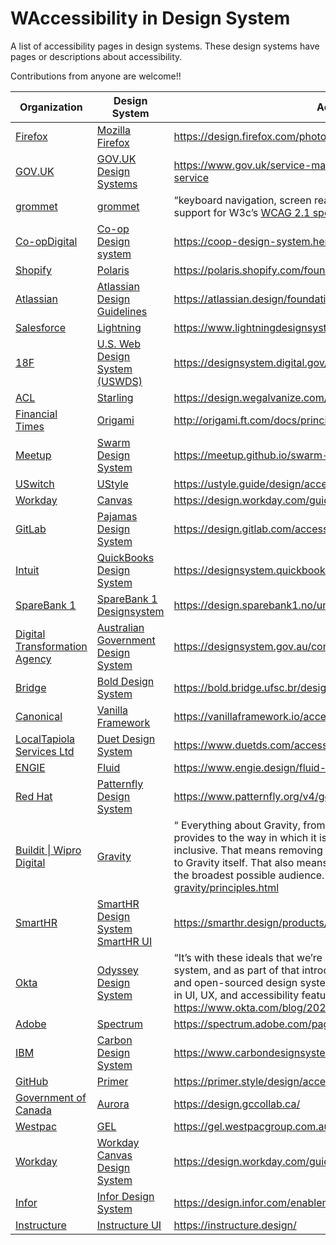 # WAccessibility in Design System
A list of accessibility pages in design systems. These design systems have pages or descriptions about accessibility.

Contributions from anyone are welcome!!

| Organization                                                 | Design System                                                | Accessibility                                                |
| ------------------------------------------------------------ | ------------------------------------------------------------ | ------------------------------------------------------------ |
| [Firefox](https://firefox.com/)                              | [Mozilla Firefox](https://design.firefox.com/)               | https://design.firefox.com/photon/introduction/design-for-inclusion.html |
| [GOV.UK](https://www.gov.uk/)                                | [GOV.UK Design Systems](https://design-system.service.gov.uk/) | https://www.gov.uk/service-manual/helping-people-to-use-your-service |
| [grommet](https://github.com/grommet)                        | [grommet](https://v2.grommet.io/)                            | <q>keyboard navigation, screen reader tags, and more. grommet provides support for W3c’s [WCAG 2.1 spec](https://www.w3.org/TR/WCAG21/) out of the box.</q> https://v2.grommet.io/ |
| [Co-opDigital](https://digitalblog.coop.co.uk/)              | [Co-op Design system](https://coop-design-system.herokuapp.com/) | https://coop-design-system.herokuapp.com/accessibility.html  |
| [Shopify](https://www.shopify.com/)                          | [Polaris](https://polaris.shopify.com/)                      | https://polaris.shopify.com/foundations/accessibility        |
| [Atlassian](https://adele.uxpin.com/atlassian-atlassian-design-guidelines) | [Atlassian Design Guidelines](https://atlassian.design/)     | https://atlassian.design/foundations/accessibility           |
| [Salesforce](https://adele.uxpin.com/salesforce-lightning)   | [Lightning](https://www.lightningdesignsystem.com/)          | https://www.lightningdesignsystem.com/accessibility/overview |
| [18F](https://18f.gsa.gov/)                                  | [U.S. Web Design System (USWDS)](https://designsystem.digital.gov/) | https://designsystem.digital.gov/documentation/developers/#accessibility |
| [ACL](https://adele.uxpin.com/acl-starling)                  | [Starling](http://design.acl.com/page/Home)                  | https://design.wegalvanize.com/p/guidelines/accessibility    |
| [Financial Times](https://adele.uxpin.com/financial-times-origami) | [Origami](http://origami.ft.com/)                            | http://origami.ft.com/docs/principles/accessibility/         |
| [Meetup](https://adele.uxpin.com/meetup-swarm-design-system) | [Swarm Design System](https://meetup.github.io/swarm-design-system/) | https://meetup.github.io/swarm-design-system/design/usability/a11y/ |
| [USwitch](https://adele.uxpin.com/uswitch-ustyle)            | [UStyle](https://ustyle.guide/)                              | https://ustyle.guide/design/accessibility-testing.html       |
| [Workday](https://adele.uxpin.com/workday-canvas)            | [Canvas](https://design.workday.com/)                        | https://design.workday.com/guidelines/accessibility/overview |
| [GitLab](https://adele.uxpin.com/gitlab-pajamas-design-system) | [Pajamas Design System](https://design.gitlab.com/)          | https://design.gitlab.com/accessibility/a11y                 |
| [Intuit](https://adele.uxpin.com/intuit-quickbooks-design-system) | [QuickBooks Design System](https://designsystem.quickbooks.com/) | https://designsystem.quickbooks.com/accessibility/           |
| [SpareBank 1](https://adele.uxpin.com/sparebank-1-sparebank-1-designsystem) | [SpareBank 1 Designsystem](https://design.sparebank1.no/)    | https://design.sparebank1.no/universell-utforming.html       |
| [Digital Transformation Agency](https://adele.uxpin.com/digital-transformation-agency-australian-government-design-system) | [Australian Government Design System](https://designsystem.gov.au/) | https://designsystem.gov.au/components/header/accessibility/ |
| [Bridge](https://adele.uxpin.com/bridge-bold-design-system)  | [Bold Design System](https://bold.bridge.ufsc.br/)           | https://bold.bridge.ufsc.br/design-guidelines/accessibility/ |
| [Canonical](https://adele.uxpin.com/canonical-vanilla-framework) | [Vanilla Framework](https://vanillaframework.io/)            | https://vanillaframework.io/accessibility                    |
| [LocalTapiola Services Ltd](https://adele.uxpin.com/localtapiola-services-ltd-duet-design-system) | [Duet Design System](https://www.duetds.com/)                | https://www.duetds.com/accessibility/                        |
| [ENGIE](https://adele.uxpin.com/engie-fluid)                 | [Fluid](https://www.engie.design/)                           | https://www.engie.design/fluid-design-system/brand/accessibility/ |
| [Red Hat](https://adele.uxpin.com/red-hat-patternfly-design-system) | [Patternfly Design System](https://www.patternfly.org/)      | https://www.patternfly.org/v4/get-started/accessibility-guide/ |
| [Buildit \| Wipro Digital](https://adele.uxpin.com/buildit-wipro-digital-gravity) | [Gravity](http://style.buildit.digital/)                     | <q> Everything about Gravity, from the UI designs and components it provides to the way in which it is run and maintained should strive to be inclusive. That means removing barriers to entry for using or contributing to Gravity itself. That also means enabling products to be accessible to the broadest possible audience.</q> http://style.buildit.digital/docs/about-gravity/principles.html |
| [SmartHR](https://smarthr.co.jp/)                            | [SmartHR Design System](https://smarthr.design/)<br>[SmartHR UI](https://github.com/kufu/smarthr-ui/) | https://smarthr.design/products/accessibility/               |
| [Okta](https://www.okta.com/)                                | [Odyssey Design System](https://odyssey.okta.design/)        | <q>It’s with these ideals that we’re proud to unveil our new brand design system, and as part of that introduce Odyssey, an accessibility-driven and open-sourced design system, built to reflect advances we’ve made in UI, UX, and accessibility features.</q> https://www.okta.com/blog/2021/02/okta-design-system/ |
| [Adobe](https://www.adobe.com/)                              | [Spectrum](https://spectrum.adobe.com/)                      | https://spectrum.adobe.com/page/principles/#For-everyone     |
| [IBM](https://www.ibm.com/)                                  | [Carbon Design System](https://www.carbondesignsystem.com/)  | https://www.carbondesignsystem.com/guidelines/accessibility/overview/ |
| [GitHub](https://github.com/)                                | [Primer](https://primer.style/)                              | https://primer.style/design/accessibility/accessibility-at-github |
| [Government of Canada](https://www.canada.ca/en.html)        | [Aurora](https://design.gccollab.ca/)                        | https://design.gccollab.ca/                                  |
| [Westpac](https://www.westpac.com.au/)                       | [GEL](https://gel.westpacgroup.com.au/)                      | https://gel.westpacgroup.com.au/principles/accessibility/    |
| [Workday](https://www.workday.com/)                          | [Workday Canvas Design System](https://design.workday.com/)  | https://design.workday.com/guidelines/accessibility/overview |
| [Infor](https://www.infor.com/)                              | [Infor Design System](https://design.infor.com/)             | https://design.infor.com/enablement/accessibility            |
| [Instructure](https://www.instructure.com/en-au)             | [Instructure UI](https://instructure.design/)                | https://instructure.design/                                  |

